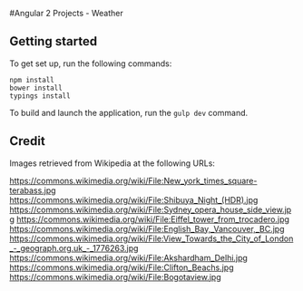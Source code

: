 #Angular 2 Projects - Weather

## Getting started

To get set up, run the following commands:

```
npm install
bower install
typings install
```

To build and launch the application, run the `gulp dev` command.

## Credit

Images retrieved from Wikipedia at the following URLs:

https://commons.wikimedia.org/wiki/File:New_york_times_square-terabass.jpg
https://commons.wikimedia.org/wiki/File:Shibuya_Night_(HDR).jpg
https://commons.wikimedia.org/wiki/File:Sydney_opera_house_side_view.jpg
https://commons.wikimedia.org/wiki/File:Eiffel_tower_from_trocadero.jpg
https://commons.wikimedia.org/wiki/File:English_Bay,_Vancouver,_BC.jpg
https://commons.wikimedia.org/wiki/File:View_Towards_the_City_of_London_-_geograph.org.uk_-_1776263.jpg
https://commons.wikimedia.org/wiki/File:Akshardham_Delhi.jpg
https://commons.wikimedia.org/wiki/File:Clifton_Beachs.jpg
https://commons.wikimedia.org/wiki/File:Bogotaview.jpg